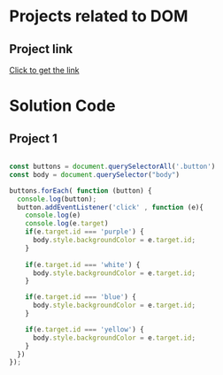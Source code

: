 # Projects related to DOM

## Project link 
[Click to get the link](https://stackblitz.com/edit/dom-project-chaiaurcode?file=1-colorChanger%2Fchaiaurcode.js,1-colorChanger%2Fstyle.css,1-colorChanger%2Findex.html)

# Solution Code
## Project 1

```javascript

const buttons = document.querySelectorAll('.button')
const body = document.querySelector("body")

buttons.forEach( function (button) {
  console.log(button);
  button.addEventListener('click' , function (e){
    console.log(e)
    console.log(e.target)
    if(e.target.id === 'purple') {
      body.style.backgroundColor = e.target.id;
    }
  
    if(e.target.id === 'white') {
      body.style.backgroundColor = e.target.id;
    }

    if(e.target.id === 'blue') {
      body.style.backgroundColor = e.target.id;
    }

    if(e.target.id === 'yellow') {
      body.style.backgroundColor = e.target.id;
    }
  })
});




```